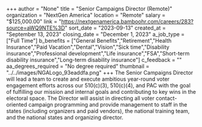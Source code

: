 +++
author = "None"
title = "Senior Campaigns Director (Remote)"
organization = "NextGen America"
location = "Remote"
salary = "$125,000.00"
link = "https://nextgenamerica.bamboohr.com/careers/283?source=aWQ9NTE%3D"
sort_date = "2023-09-13"
created_at = "September 13, 2023"
closing_date = "December 1, 2023"
a_job_type = ["Full Time"]
b_benefits = ["General Benefits","Retirement","Health Insurance","Paid Vacation","Dental","Vision","Sick time","Disability insurance","Professional development","Life insurance","FSA","Short-term disability insurance","Long-term disability insurance"]
c_feedback = ""
aa_degrees_required = "No degree required"
thumbnail = "../../images/NGALogo_93eaddfa.png"
+++
The Senior Campaigns Director will lead a team to create and execute ambitious year-round voter engagement efforts across our 510(c)(3), 510(c)(4), and PAC with the goal of fulfilling our mission and internal goals and contributing to key wins in the electoral space. The Director will assist in directing all voter contact-oriented campaign programming and provide management to staff in the states (including organizers and paid vendors), the national training team, and the national states and organizing director.